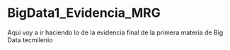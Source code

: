 # BigData1_Evidencia_MRG
 Aqui voy a ir haciendo lo de la evidencia final de la primera materia de Big Data tecmilenio

